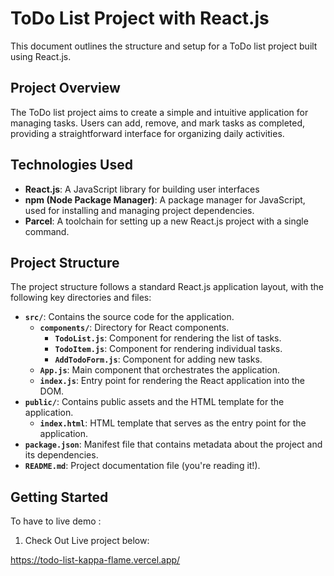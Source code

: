 # ToDo List Project with React.js

This document outlines the structure and setup for a ToDo list project built using React.js.

## Project Overview

The ToDo list project aims to create a simple and intuitive application for managing tasks. Users can add, remove, and mark tasks as completed, providing a straightforward interface for organizing daily activities.

## Technologies Used

- **React.js**: A JavaScript library for building user interfaces
- **npm (Node Package Manager)**: A package manager for JavaScript, used for installing and managing project dependencies.
- **Parcel**: A toolchain for setting up a new React.js project with a single command.

## Project Structure

The project structure follows a standard React.js application layout, with the following key directories and files:

- **`src/`**: Contains the source code for the application.
  - **`components/`**: Directory for React components.
    - **`TodoList.js`**: Component for rendering the list of tasks.
    - **`TodoItem.js`**: Component for rendering individual tasks.
    - **`AddTodoForm.js`**: Component for adding new tasks.
  - **`App.js`**: Main component that orchestrates the application.
  - **`index.js`**: Entry point for rendering the React application into the DOM.
- **`public/`**: Contains public assets and the HTML template for the application.
  - **`index.html`**: HTML template that serves as the entry point for the application.
- **`package.json`**: Manifest file that contains metadata about the project and its dependencies.
- **`README.md`**: Project documentation file (you're reading it!).

## Getting Started

To have to live demo :

1. Check Out Live project below:


https://todo-list-kappa-flame.vercel.app/
